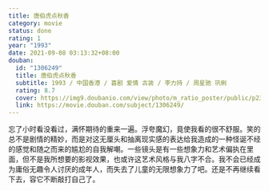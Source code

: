 ```yaml
---
title: 唐伯虎点秋香
category: movie
status: done
rating: 1
year: "1993"
date: 2021-09-08 03:13:32+08:00
douban:
  id: "1306249"
  title: 唐伯虎点秋香
  subtitle: 1993 / 中国香港 / 喜剧 爱情 古装 / 李力持 / 周星驰 巩俐
  rating: 8.7
  cover: https://img9.doubanio.com/view/photo/m_ratio_poster/public/p2357915564.jpg
  link: https://movie.douban.com/subject/1306249/
---
```


忘了小时看没看过，满怀期待的重来一遍。浮夸魔幻，竟使我看的很不舒服。笑的总不是剧情的精妙，而是对这无厘头和抽离现实感的表达给我造成的一种怪诞不经的感觉和随之而来的尴尬的自我解嘲。一些镜头是有一些想象力和艺术偏执在里面，但不是我所想要的影视效果，也或许这艺术风格与我八字不合。我不会已经成为庸俗无趣令人讨厌的成年人，而失去了儿童的无限想象力了吧。还是不再继续看下去，容它不断敲打自己了。
